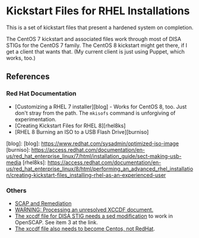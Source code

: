 # Kickstart Files for RHEL Installations

This is a set of kickstart files that present a hardened system on completion.

The CentOS 7 kickstart and associated files work through most of DISA STIGs for
the CentOS 7 family. The CentOS 8 kickstart might get there, if I get a client
that wants that. (My current client is just using Puppet, which works, too.)

## References

### Red Hat Documentation

- [Customizing a RHEL 7 installer][blog] - Works for CentOS 8, too. Just don't
stray from the path. The `mkisofs` command is unforgiving of experimentation.
- [Creating Kickstart Files for RHEL 8][rhel8ks]
- [RHEL 8 Burning an ISO to a USB Flash Drive][burniso]

[blog]: [blog]: https://www.redhat.com/sysadmin/optimized-iso-image
[burniso]: https://access.redhat.com/documentation/en-us/red_hat_enterprise_linux/7/html/installation_guide/sect-making-usb-media
[rhel8ks]: https://access.redhat.com/documentation/en-us/red_hat_enterprise_linux/8/html/performing_an_advanced_rhel_installation/creating-kickstart-files_installing-rhel-as-an-experienced-user


### Others

- [SCAP and Remediation][31]
- [WARNING: Processing an unresolved XCCDF document.][32]
- [The xccdf file for DISA STIG needs a sed modification][33] to work in OpenSCAP. See item 3 at the link.
- [The xccdf file also needs to become Centos, not RedHat][34].



[31]: http://myopensourcelife.com/2013/09/08/scap-and-remediation/
[32]: https://lists.fedorahosted.org/pipermail/scap-security-guide/2012-May/000573.html
[33]: http://open-scap.org/page/Documentation#How_to_Evaluate_Defense_Information_Systems_Agency_.28DISA.29_Security_Technical_Implementation_Guide_.28STIG.29_on_Red_Hat_Enterprise_Linux_5
[34]: https://www.redhat.com/archives/spacewalk-list/2014-November/msg00007.html
